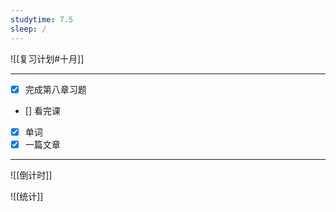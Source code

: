 ```yaml
---
studytime: 7.5
sleep: /
---
```

![[复习计划#十月]]

---

- [x] 完成第八章习题
- [] 看完课
- [x] 单词
- [x] 一篇文章

---

![[倒计时]]

![[统计]]
